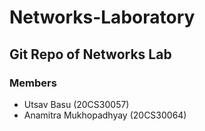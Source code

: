 # Networks-Laboratory
## Git Repo of Networks Lab
### Members
* Utsav Basu (20CS30057)
* Anamitra Mukhopadhyay (20CS30064)

